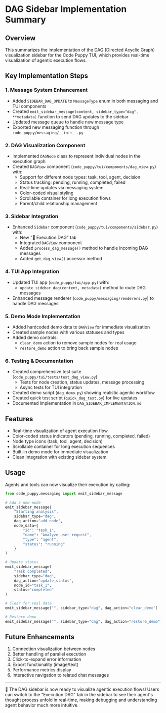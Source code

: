# DAG Sidebar Implementation Summary

## Overview
This summarizes the implementation of the DAG (Directed Acyclic Graph) visualization sidebar for the Code Puppy TUI, which provides real-time visualization of agentic execution flows.

## Key Implementation Steps

### 1. Message System Enhancement
- Added `SIDEBAR_DAG_UPDATE` to `MessageType` enum in both messaging and TUI components
- Created `emit_sidebar_message(content, sidebar_type="dag", **metadata)` function to send DAG updates to the sidebar
- Updated message queue to handle new message type
- Exported new messaging function through `code_puppy/messaging/__init__.py`

### 2. DAG Visualization Component
- Implemented `DAGNode` class to represent individual nodes in the execution graph
- Created `DAGView` component (`code_puppy/tui/components/dag_view.py`) with:
  - Support for different node types: task, tool, agent, decision
  - Status tracking: pending, running, completed, failed
  - Real-time updates via messaging system
  - Color-coded visual styling
  - Scrollable container for long execution flows
  - Parent/child relationship management

### 3. Sidebar Integration
- Enhanced `Sidebar` component (`code_puppy/tui/components/sidebar.py`) with:
  - New "🔀 Execution DAG" tab
  - Integrated `DAGView` component
  - Added `process_dag_message()` method to handle incoming DAG messages
  - Added `get_dag_view()` accessor method

### 4. TUI App Integration
- Updated TUI app (`code_puppy/tui/app.py`) with:
  - `update_sidebar_dag(content, metadata)` method to route DAG messages
- Enhanced message renderer (`code_puppy/messaging/renderers.py`) to handle DAG messages

### 5. Demo Mode Implementation
- Added hardcoded demo data to `DAGView` for immediate visualization
- Created sample nodes with various statuses and types
- Added demo controls:
  - `clear_demo` action to remove sample nodes for real usage
  - `restore_demo` action to bring back sample nodes

### 6. Testing & Documentation
- Created comprehensive test suite (`code_puppy/tui/tests/test_dag_view.py`)
  - Tests for node creation, status updates, message processing
  - Async tests for TUI integration
- Created demo script (`dag_demo.py`) showing realistic agentic workflow
- Created quick test script (`quick_dag_test.py`) for live updates
- Documented implementation in `DAG_SIDEBAR_IMPLEMENTATION.md`

## Features
- Real-time visualization of agent execution flow
- Color-coded status indicators (pending, running, completed, failed)
- Node type icons (task, tool, agent, decision)
- Scrollable container for long execution sequences
- Built-in demo mode for immediate visualization
- Clean integration with existing sidebar system

## Usage
Agents and tools can now visualize their execution by calling:

```python
from code_puppy.messaging import emit_sidebar_message

# Add a new node
emit_sidebar_message(
    "Starting analysis",
    sidebar_type="dag",
    dag_action="add_node",
    node_data={
        "id": "task_1",
        "name": "Analyze user request",
        "type": "agent",
        "status": "running"
    }
)

# Update status
emit_sidebar_message(
    "Task completed",
    sidebar_type="dag",
    dag_action="update_status",
    node_id="task_1",
    status="completed"
)

# Clear for real data
emit_sidebar_message("", sidebar_type="dag", dag_action="clear_demo")

# Restore demo
emit_sidebar_message("", sidebar_type="dag", dag_action="restore_demo")
```

## Future Enhancements
1. Connection visualization between nodes
2. Better handling of parallel execution
3. Click-to-expand error information
4. Export functionality (image/text)
5. Performance metrics display
6. Interactive navigation to related chat messages

---

🐶 The DAG sidebar is now ready to visualize agentic execution flows! Users can switch to the "Execution DAG" tab in the sidebar to see their agent's thought process unfold in real-time, making debugging and understanding agent behavior much more intuitive.
